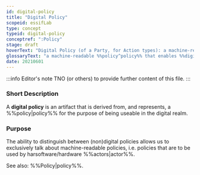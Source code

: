 ```yaml
---
id: digital-policy
title: "Digital Policy"
scopeid: essifLab
type: concept
typeid: digital-policy
conceptref: ":Policy"
stage: draft
hoverText: "Digital Policy (of a Party, for Action types): a machine-readable Policy that enables Digital Agents whose Principal is the Policy's Governor, to execute Actions of such types in compliance with that Policy (i.e.: according to the rules, working-instructions, preferences and other guidance specified therein)."
glossaryText: "a machine-readable %%policy^policy%% that enables %%digital agents^digital-agent%% whose %%principal^principal%% is the %%policy^policy%%'s %%governor^governance%%, to execute %%actions^action%% of such types in compliance with that %%policy^policy%% (i.e.: according to the rules, working-instructions, preferences and other guidance specified therein)."
date: 20210601
---
```


:::info Editor's note
TNO (or others) to provide further content of this file.
:::

### Short Description
A **digital policy** is an artifact that is derived from, and represents, a %%policy|policy%% for the purpose of being useable in the digital realm.

### Purpose
<!--State the purpose(s) for which it is necessary (or at least: desirable) to define <New Term>.-->
The ability to distinguish between (non)digital policies allows us to exclusively talk about machine-readable policies, i.e. policies that are to be used by harsoftware/hardware %%actors|actor%%.

See also: %%Policy|policy%%.